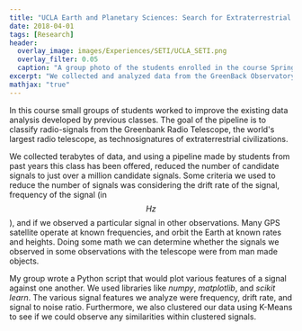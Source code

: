 ```yaml
---
title: "UCLA Earth and Planetary Sciences: Search for Extraterrestrial Life (SETI)"
date: 2018-04-01
tags: [Research]
header:
  overlay_image: images/Experiences/SETI/UCLA_SETI.png
  overlay_filter: 0.05
  caption: "A group photo of the students enrolled in the course Spring 2018."
excerpt: "We collected and analyzed data from the GreenBack Observatory"
mathjax: "true"
---
```

In this course small groups of students worked to improve the existing data analysis developed by previous classes. The goal of the pipeline is to classify radio-signals from the Greenbank Radio Telescope, the world's largest radio telescope, as technosignatures of extraterrestrial civilizations.

We collected terabytes of data, and using a pipeline made by students from past years this class has been offered, reduced the number of candidate signals to just over a million candidate signals. Some criteria we used to reduce the number of signals was considering the drift rate of the signal, frequency of the signal (in $$Hz$$), and if we observed a particular signal in other observations. Many GPS satellite operate at known frequencies, and orbit the Earth at known rates and heights. Doing some math we can determine whether the signals we observed in some observations with the telescope were from man made objects.

My group wrote a Python script that would plot various features of a signal against one another. We used libraries like *numpy*, *matplotlib*, and *scikit learn*. The various signal features we analyze were frequency, drift rate, and signal to noise ratio. Furthermore, we also clustered our data using K-Means to see if we could observe any similarities within clustered signals.
